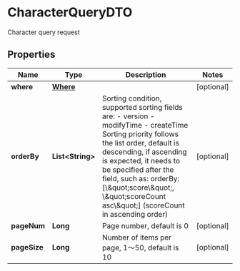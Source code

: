 

# CharacterQueryDTO

Character query request

## Properties

| Name | Type | Description | Notes |
|------------ | ------------- | ------------- | -------------|
|**where** | [**Where**](Where.md) |  |  [optional] |
|**orderBy** | **List&lt;String&gt;** | Sorting condition, supported sorting fields are: - version - modifyTime - createTime  Sorting priority follows the list order, default is descending, if ascending is expected, it needs to be specified after the field, such as: orderBy: [\\\&quot;score\\\&quot;, \\\&quot;scoreCount asc\\\&quot;] (scoreCount in ascending order)  |  [optional] |
|**pageNum** | **Long** | Page number, default is 0 |  [optional] |
|**pageSize** | **Long** | Number of items per page, 1～50, default is 10 |  [optional] |



